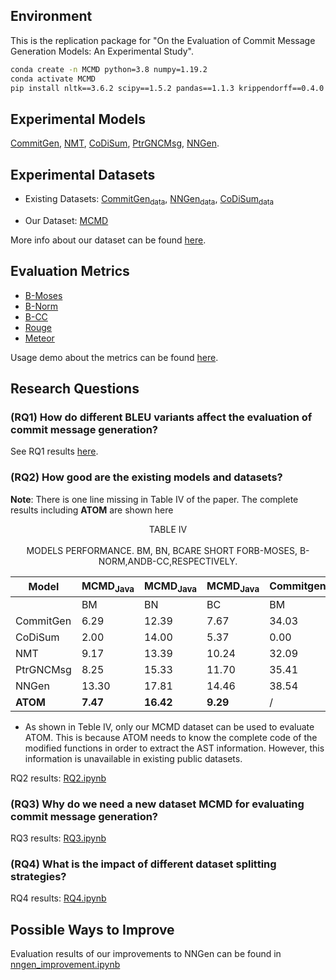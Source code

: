 ## Environment

This is the replication package for "On the Evaluation of Commit Message Generation Models: An Experimental Study".

```sh
conda create -n MCMD python=3.8 numpy=1.19.2
conda activate MCMD
pip install nltk==3.6.2 scipy==1.5.2 pandas==1.1.3 krippendorff==0.4.0 scikit-learn==0.24.1 sumeval==0.2.2
```

## Experimental Models

[CommitGen][CommitGen], [NMT][NMT], [CoDiSum][CoDiSum], [PtrGNCMsg][PtrGNCMsg], [NNGen][NNGen].


## Experimental Datasets

- Existing Datasets: [CommitGen<sub>data</sub>][CommitGen_data], [NNGen<sub>data</sub>][NNGen_data], [CoDiSum<sub>data</sub>][CoDiSum_data]

- Our Dataset: [MCMD][MCMD]

More info about our dataset can be found [here](dataset/ReadMe.md).

## Evaluation Metrics

- [B-Moses](metrics/B-Moses.perl)
- [B-Norm](metrics/B-Norm.py)
- [B-CC](metrics/B-CC.py)
- [Rouge](metrics/Rouge.py)
- [Meteor](metrics/Meteor.py)

Usage demo about the metrics can be found [here](metrics/ReadMe.md).


## Research Questions

### (RQ1) How do different BLEU variants affect the evaluation of commit message generation?


See RQ1 results [here](human_evaluation/ReadMe.md).


### (RQ2) How good are the existing models and datasets?

**Note**: There is one line missing in Table IV of the paper. The complete results including **ATOM** are shown here


<center>TABLE IV</center>
<br/>
<center>MODELS PERFORMANCE. BM, BN, BCARE SHORT FORB-MOSES, B-NORM,ANDB-CC,RESPECTIVELY.</center>

| Model     | MCMD<sub>Java</sub> | MCMD<sub>Java</sub> | MCMD<sub>Java</sub> |Commitgen<sub>data</sub> | Commitgen<sub>data</sub> | Commitgen<sub>data</sub> | NNGen<sub>data</sub> | NNGen<sub>data</sub> | NNGen<sub>data</sub> | CoDiSum<sub>data</sub> | CoDiSum<sub>data</sub> | CoDiSum<sub>data</sub> | 
|-----------|---------------|---------------|---------------|-----------|-----------|-----------|-------------|-------------|-------------|-----------|-----------|-----------|
|           | BM            | BN            | BC            | BM        | BN        | BC        | BM          | BN          | BC          | BM        | BN        | BC        |
| CommitGen | 6.29      | 12.39     | 7.67      |34.03         | 31.11         | 26.00         | 15.08     | 21.60     | 15.48     | 1.33        | 9.37        |  4.17        |
| CoDiSum   |  2.00      | 14.00     | 5.37      |0.00          | 6.88          | 0.49          | 0.00      | 8.03      | 0.86      | 1.74        | 15.45       | 5.72        |
| NMT       | 9.17      | 13.39     | 10.24     |32.09         | 26.66         | 21.51         | 7.46      | 13.82     | 8.28      | 1.32        | 9.93        | 3.81        | 
| PtrGNCMsg |  8.25      | 15.33     | 11.70     |35.41         | 29.86         | 24.82         | 9.69      | 18.96     | 10.39     | 0.81        | 12.71       | 4.77        |
| NNGen     |  13.30     | 17.81     | 14.46     |38.54         | 34.74         | 29.44         | 16.41     | 23.07     | 16.77     | 3.04        | 9.07        | 5.27        |
| **ATOM**      |  **7.47**      | **16.42**     | **9.29**      |/             | /             | /             | /         | /         | /         | /           | /           | /           |

* As shown in Teble IV, only our MCMD dataset can be used to evaluate ATOM. This is because ATOM needs to know the complete code of the modified functions in order to extract the AST information. However, this information is unavailable in existing public datasets.

RQ2 results: [RQ2.ipynb](https://nbviewer.jupyter.org/urls/anonymous.4open.science/r/CommitMsgEmpirical/research_questions/RQ2.ipynb)


### (RQ3) Why do we need a new dataset MCMD for evaluating commit message generation?

RQ3 results: [RQ3.ipynb](https://nbviewer.jupyter.org/urls/anonymous.4open.science/r/CommitMsgEmpirical/research_questions/RQ3.ipynb)


### (RQ4) What is the impact of different dataset splitting strategies?

RQ4 results: [RQ4.ipynb](https://nbviewer.jupyter.org/urls/anonymous.4open.science/r/CommitMsgEmpirical/research_questions/RQ4.ipynb)


## Possible Ways to Improve

Evaluation results of our improvements to NNGen can be found in [nngen_improvement.ipynb](https://nbviewer.jupyter.org/urls/anonymous.4open.science/r/CommitMsgEmpirical/discussion/nngen_improvement.ipynb)


[CommitGen]: https://sjiang1.github.io/commitgen/ "S. Jiang, A. Armaly, and C. McMillan, “Automatically generating commit messages from diffs using neural machine translation,” in ASE, 2017."

[NMT]: https://github.com/epochx/commitgen "P. Loyola, E. Marrese-Taylor, and Y. Matsuo, “A neural architecture for generating natural language descriptions from source code changes,” in ACL. Association for Computational Linguistics, 2017, pp. 287–292."

[CoDiSum]: https://github.com/SoftWiser-group/CoDiSum "S. Xu, Y. Yao, F. Xu, T. Gu, H. Tong, and J. Lu, “Commit message generation for source code changes,” in IJCAI. ijcai.org, 2019, pp. 3975–3981."

[PtrGNCMsg]: https://zenodo.org/record/2542706#.XECK8C277BJ "Q. Liu, Z. Liu, H. Zhu, H. Fan, B. Du, and Y. Qian, “Generating commit messages from diffs using pointer-generator network,” in MSR. IEEE / ACM, 2019, pp. 299–309."

[NNGen]: https://github.com/Tbabm/nngen "Z. Liu, X. Xia, A. E. Hassan, D. Lo, Z. Xing, and X. Wang, “Neuralmachine-translation-based commit message generation: how far are we?” in ASE. ACM, 2018, pp. 373–384."

[CommitGen_data]: https://dl.boxcloud.com/zip_download/zip_download?ProgressReportingKey=0199BB09C96974426BFE1A61F051C6D3&d=43152170708&ZipFileName=NMT_DataSet.zip&Timestamp=1620278305&SharedLink=https%3A%2F%2Fnotredame.box.com%2Fs%2Fwghwpw46x41nu6iulm6qi8j42finuxni&HMAC2=4ae81054b14a58386038b28bd5d03083f3db5f124f03cf44e73f3c02ae7a3496 "CommitGen_data download link"

[NNGen_data]: https://github.com/Tbabm/nngen/tree/master/data "NNGen_data download link"

[CoDiSum_data]: https://github.com/SoftWiser-group/CoDiSum/blob/master/data4CopynetV3.zip "CoDiSum_data download link"

[MCMD]: https://doi.org/10.5281/zenodo.5025758 "Multi-programming-language Commit Message Dataset"
